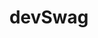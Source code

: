 ---
title: "devSwag"
title_fr: "devSwag"
order: 2
description: "Website redesign contribution for the open source project called 'devSwag' during the Hacktoberfest 2019 (Pull Request on GitHub)."
description_fr: "Contribution de redesign pour le projet open source 'devSwag' lors de la Hacktoberfest 2019 (Pull Request sur GitHub)."
featuredImage: ../../images/development/dev-swag.png
url: "https://stoic-allen-ecacb4.netlify.com"
source_url: "https://github.com/anhek/swag-for-dev"
tags: ["hacktoberfest 2019", "redesign", "pug", "styl", "gulp", "git"]
tags_fr: ["hacktoberfest 2019", "redesign", "pug", "styl", "gulp", "git"]
---